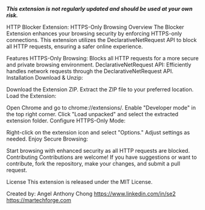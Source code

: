 ***This extension is not regularly updated and should be used at your own risk.***

HTTP Blocker Extension: HTTPS-Only Browsing
Overview
The Blocker Extension enhances your browsing security by enforcing HTTPS-only connections. This extension utilizes the DeclarativeNetRequest API to block all HTTP requests, ensuring a safer online experience.



Features
HTTPS-Only Browsing: Blocks all HTTP requests for a more secure and private browsing environment.
DeclarativeNetRequest API: Efficiently handles network requests through the DeclarativeNetRequest API.
Installation
Download & Unzip:

Download the Extension ZIP.
Extract the ZIP file to your preferred location.
Load the Extension:

Open Chrome and go to chrome://extensions/.
Enable "Developer mode" in the top right corner.
Click "Load unpacked" and select the extracted extension folder.
Configure HTTPS-Only Mode:

Right-click on the extension icon and select "Options."
Adjust settings as needed.
Enjoy Secure Browsing:

Start browsing with enhanced security as all HTTP requests are blocked.
Contributing
Contributions are welcome! If you have suggestions or want to contribute, fork the repository, make your changes, and submit a pull request.

License
This extension is released under the MIT License.

Created by: 
Angel Anthony Chong
https://www.linkedin.com/in/se2
https://martechforge.com
